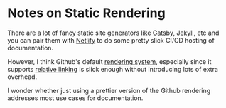 # Notes on Static Rendering

There are a lot of fancy static site generators like [Gatsby](https://www.gatsbyjs.org/), [Jekyll](https://jekyllrb.com/), etc and you can pair them with [Netlify](https://www.netlify.com/) to do some pretty slick CI/CD hosting of documentation.

However, I think Github's default [rendering system](https://github.com/github/markup), especially since it supports [relative linking](https://blog.github.com/2013-01-31-relative-links-in-markup-files/) is slick enough without introducing lots of extra overhead.

I wonder whether just using a prettier version of the Github rendering addresses most use cases for documentation.
